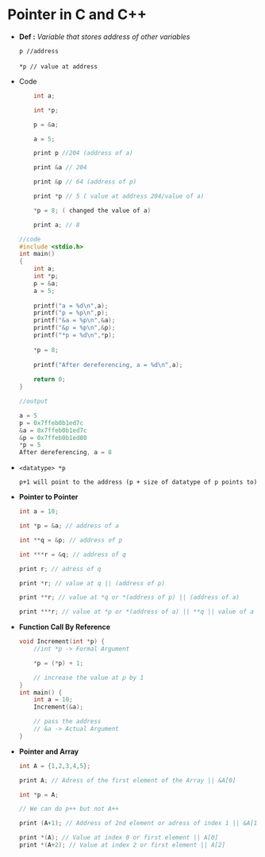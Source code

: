 # Pointer in C and C++

- **Def :** _Variable that stores address of other variables_

    `p //address`

    `*p // value at address`
    ‎
- Code
    ```c
        int a;

        int *p;

        p = &a;

        a = 5;

        print p //204 (address of a)

        print &a // 204

        print &p // 64 (address of p)

        print *p // 5 ( value at address 204/value of a)

        *p = 8; ( changed the value of a)

        print a; // 8
    ```

    ```c
    //code
    #include <stdio.h>
    int main()
    {
        int a;
        int *p;
        p = &a;
        a = 5;
        
        printf("a = %d\n",a);
        printf("p = %p\n",p);
        printf("&a = %p\n",&a);
        printf("&p = %p\n",&p);
        printf("*p = %d\n",*p);
        
        *p = 8;
        
        printf("After dereferencing, a = %d\n",a);
        
        return 0;
    }

    //output

    a = 5
    p = 0x7ffeb0b1ed7c
    &a = 0x7ffeb0b1ed7c
    &p = 0x7ffeb0b1ed80
    *p = 5
    After dereferencing, a = 8

    ```

- `<datatype> *p`

   `p+1 will point to the address (p + size of datatype of p points to)`

- **Pointer to Pointer**
    ```c
    int a = 10;

    int *p = &a; // address of a

    int **q = &p; // address of p

    int ***r = &q; // address of q

    print r; // adress of q

    print *r; // value at q || (address of p)

    print **r; // value at *q or *(address of p) || (address of a)

    print ***r; // value at *p or *(address of a) || **q || value of a

    ```

- **Function Call By Reference**
    ```c
    void Increment(int *p) {
        //int *p -> Formal Argument

        *p = (*p) + 1;

        // increase the value at p by 1
    }
    int main() {
        int a = 10;
        Increment(&a);

        // pass the address
        // &a -> Actual Argument
    }

    ```

- **Pointer and Array**
    ```c
    int A = {1,2,3,4,5};

    print A; // Adress of the first element of the Array || &A[0]

    int *p = A;

    // We can do p++ but not A++

    print (A+1); // Address of 2nd element or adress of index 1 || &A[1]

    print *(A); // Value at index 0 or first element || A[0] 
    print *(A+2); // Value at index 2 or first element || A[2]

    ```